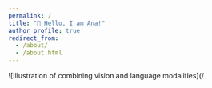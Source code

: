 ```yaml
---
permalink: /
title: "👋 Hello, I am Ana!"
author_profile: true
redirect_from: 
  - /about/
  - /about.html
---
```





![Illustration of combining vision and language modalities](/

